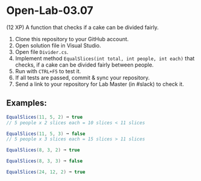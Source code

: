 # Open-Lab-03.07
(12 XP) A function that checks if a cake can be divided fairly.

1. Clone this repository to your GitHub account.
2. Open solution file in Visual Studio.
3. Open file `Divider.cs`.
4. Implement method `EqualSlices(int total, int people, int each)` that checks, if a cake can be divided fairly between people.
5. Run with `CTRL+F5` to test it.
6. If all tests are passed, commit & sync your repository.
7. Send a link to your repository for Lab Master (in #slack) to check it.

## Examples: 
```C#
EqualSlices(11, 5, 2) ➞ true
// 5 people x 2 slices each = 10 slices < 11 slices
```
```C#
EqualSlices(11, 5, 3) ➞ false
// 5 people x 3 slices each = 15 slices > 11 slices
```
```C#
EqualSlices(8, 3, 2) ➞ true
```
```C#
EqualSlices(8, 3, 3) ➞ false
```
```C#
EqualSlices(24, 12, 2) ➞ true
```
